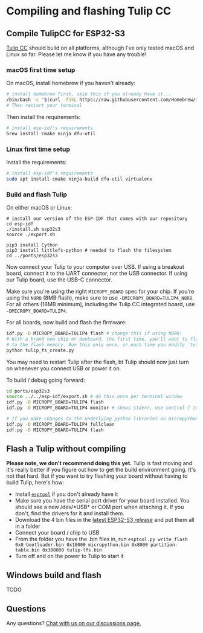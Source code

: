 # Compiling and flashing Tulip CC

## Compile TulipCC for ESP32-S3

[Tulip CC](../README.md) should build on all platforms, although I've only tested macOS and Linux so far. Please let me know if you have any trouble!

### macOS first time setup

On macOS, install homebrew if you haven't already:

```bash
# install homebrew first, skip this if you already have it...
/bin/bash -c "$(curl -fsSL https://raw.githubusercontent.com/Homebrew/install/HEAD/install.sh)"
# Then restart your terminal
```

Then install the requirements:

```bash
# install esp-idf's requirements
brew install cmake ninja dfu-util
```

### Linux first time setup

Install the requirements:

```bash
# install esp-idf's requirements
sudo apt install cmake ninja-build dfu-util virtualenv
```

### Build and flash Tulip 

On either macOS or Linux:

```
# install our version of the ESP-IDF that comes with our repository
cd esp-idf
./install.sh esp32s3
source ./export.sh

pip3 install Cython
pip3 install littlefs-python # needed to flash the filesystem
cd ../ports/esp32s3
```

Now connect your Tulip to your computer over USB. If using a breakout board, connect it to the UART connector, not the USB connector. If using our Tulip board, use the USB-C connector. 

Make sure you're using the right `MICROPY_BOARD` spec for your chip. If you're using the `N8R8` (8MB flash), make sure to use `-DMICROPY_BOARD=TULIP4_N8R8`. For all others (16MB minimum), including the Tulip CC integrated board, use `-DMICROPY_BOARD=TULIP4`.

For all boards, now build and flash the firmware:

```bash
idf.py -D MICROPY_BOARD=TULIP4 flash # change this if using N8R8!
# With a brand new chip or devboard, the first time, you'll want to flash Tulip's filesystem 
# to the flash memory. Run this only once, or each time you modify `tulip_home` if you're developing Tulip itself.
python tulip_fs_create.py
```

You may need to restart Tulip after the flash, bt Tulip should now just turn on whenever you connect USB or power it on. 

To build / debug going forward:

```bash
cd ports/esp32s3
source ../../esp-idf/export.sh # do this once per terminal window
idf.py -D MICROPY_BOARD=TULIP4 flash
idf.py -D MICROPY_BOARD=TULIP4 monitor # shows stderr, use control-] to quit

# If you make changes to the underlying python libraries on micropython, you want to fully clean the build 
idf.py -D MICROPY_BOARD=TULIP4 fullclean
idf.py -D MICROPY_BOARD=TULIP4 flash
```

## Flash a Tulip without compiling

**Please note, we don't recommend doing this yet.** Tulip is fast moving and it's really better if you figure out how to get the build environment going. It's not that hard. But if you want to try flashing your board without having to build Tulip, here's how:

 * Install [`esptool`](https://docs.espressif.com/projects/esptool/en/latest/esp32/installation.html) if you don't already have it
 * Make sure you have the serial port driver for your board installed. You should see a new /dev/\*USB\* or COM port when attaching it. If you don't, find the drivers for it and install them.
 * Download the 4 bin files in the [latest ESP32-S3 release](https://github.com/bwhitman/tulipcc/releases) and put them all in a folder
 * Connect your board / chip to USB
 * From the folder you have the .bin files in, run `esptool.py write_flash 0x0 bootloader.bin 0x10000 micropython.bin 0x8000 partition-table.bin 0x300000 tulip-lfs.bin`
 * Turn off and on the power to Tulip to start it 



## Windows build and flash

TODO 

## Questions

Any questions? [Chat with us on our discussions page.](https://github.com/bwhitman/tulipcc/discussions)

